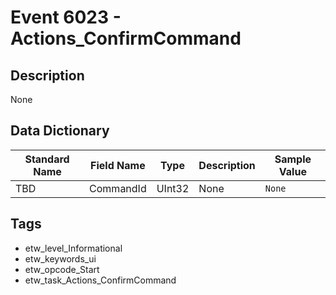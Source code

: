 # Event 6023 - Actions_ConfirmCommand

## Description
None

## Data Dictionary
|Standard Name|Field Name|Type|Description|Sample Value|
|---|---|---|---|---|
|TBD|CommandId|UInt32|None|`None`|

## Tags
* etw_level_Informational
* etw_keywords_ui
* etw_opcode_Start
* etw_task_Actions_ConfirmCommand